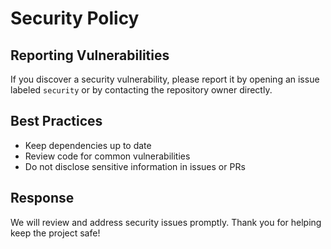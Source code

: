 # Security Policy

## Reporting Vulnerabilities
If you discover a security vulnerability, please report it by opening an issue labeled `security` or by contacting the repository owner directly.

## Best Practices
- Keep dependencies up to date
- Review code for common vulnerabilities
- Do not disclose sensitive information in issues or PRs

## Response
We will review and address security issues promptly. Thank you for helping keep the project safe!
